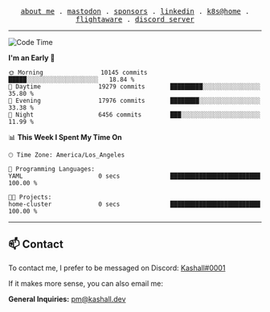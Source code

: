 <p align="center">
  <samp>
    <a href="https://jordanjones.org/">about me</a> .
    <a rel="me" href="https://mastodon.social/@kashall">mastodon</a> .
    <a href="https://github.com/sponsors/kashalls">sponsors</a> .
    <a href="https://linkedin.com/in/jordpjones">linkedin</a> .
    <a href="https://github.com/kashalls/home-cluster">k8s@home</a> .
    <a href="https://flightaware.com/adsb/stats/user/kashalls">flightaware</a> .
    <a href="https://discord.gg/V2WrCfqba9">discord server</a>
  </samp>
</p>

---

<!--START_SECTION:waka-->
![Code Time](http://img.shields.io/badge/Code%20Time-1%2C556%20hrs%2042%20mins-blue)

**I'm an Early 🐤** 

```text
🌞 Morning                10145 commits       █████░░░░░░░░░░░░░░░░░░░░   18.84 % 
🌆 Daytime                19279 commits       █████████░░░░░░░░░░░░░░░░   35.80 % 
🌃 Evening                17976 commits       ████████░░░░░░░░░░░░░░░░░   33.38 % 
🌙 Night                  6456 commits        ███░░░░░░░░░░░░░░░░░░░░░░   11.99 % 
```


📊 **This Week I Spent My Time On** 

```text
🕑︎ Time Zone: America/Los_Angeles

💬 Programming Languages: 
YAML                     0 secs              █████████████████████████   100.00 % 

🐱‍💻 Projects: 
home-cluster             0 secs              █████████████████████████   100.00 % 
```


<!--END_SECTION:waka-->

---

## 📫 Contact

To contact me, I prefer to be messaged on Discord:  [Kashall#0001](https://discord.com/users/201077739589992448)

If it makes more sense, you can also email me:

**General Inquiries:** pm@kashall.dev  
